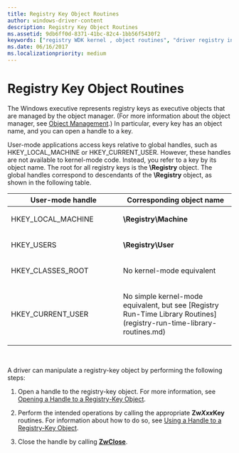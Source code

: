 ```yaml
---
title: Registry Key Object Routines
author: windows-driver-content
description: Registry Key Object Routines
ms.assetid: 9db6ff0d-8371-41bc-82c4-1bb56f5430f2
keywords: ["registry WDK kernel , object routines", "driver registry information WDK kernel , object routines", "object routines WDK kernel", "registry-key objects WDK kernel"]
ms.date: 06/16/2017
ms.localizationpriority: medium
---
```


# Registry Key Object Routines





The Windows executive represents registry keys as executive objects that are managed by the object manager. (For more information about the object manager, see [Object Management](managing-kernel-objects.md).) In particular, every key has an object name, and you can open a handle to a key.

User-mode applications access keys relative to global handles, such as HKEY\_LOCAL\_MACHINE or HKEY\_CURRENT\_USER. However, these handles are not available to kernel-mode code. Instead, you refer to a key by its object name. The root for all registry keys is the **\\Registry** object. The global handles correspond to descendants of the **\\Registry** object, as shown in the following table.

<table>
<colgroup>
<col width="50%" />
<col width="50%" />
</colgroup>
<thead>
<tr class="header">
<th>User-mode handle</th>
<th>Corresponding object name</th>
</tr>
</thead>
<tbody>
<tr class="odd">
<td><p>HKEY_LOCAL_MACHINE</p></td>
<td><p><strong>\Registry\Machine</strong></p></td>
</tr>
<tr class="even">
<td><p>HKEY_USERS</p></td>
<td><p><strong>\Registry\User</strong></p></td>
</tr>
<tr class="odd">
<td><p>HKEY_CLASSES_ROOT</p></td>
<td><p>No kernel-mode equivalent</p></td>
</tr>
<tr class="even">
<td><p>HKEY_CURRENT_USER</p></td>
<td><p>No simple kernel-mode equivalent, but see [Registry Run-Time Library Routines](registry-run-time-library-routines.md)</p></td>
</tr>
</tbody>
</table>

 

A driver can manipulate a registry-key object by performing the following steps:

1.  Open a handle to the registry-key object. For more information, see [Opening a Handle to a Registry-Key Object](opening-a-handle-to-a-registry-key-object.md).

2.  Perform the intended operations by calling the appropriate **Zw*Xxx*Key** routines. For information about how to do so, see [Using a Handle to a Registry-Key Object](using-a-handle-to-a-registry-key-object.md).

3.  Close the handle by calling [**ZwClose**](https://msdn.microsoft.com/library/windows/hardware/ff566417).

 

 




